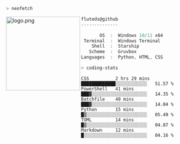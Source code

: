 ```zsh
> neofetch
```

<!--img align="left" src="https://github.com/fluteds.png" alt="logo.png" width="200"/>-->
<img align="left" src="https://external-content.duckduckgo.com/iu/?u=https%3A%2F%2F78.media.tumblr.com%2F975fca5f82161b190efdcaa05ffbd4ec%2Ftumblr_p6q6m9TJF01x3p3jmo1_500.png&f=1&nofb=1" alt="logo.png" width="200"/>

```csharp
fluteds@github
--------------

       OS  :  Windows 10/11 x64
 Terminal  :  Windows Terminal
    Shell  :  Starship
   Scheme  :  Gruvbox
Languages  :  Python, HTML, CSS
```

```zsh
> coding-stats
```

<!--START_SECTION:waka-->

```text
CSS          2 hrs 29 mins   █████████████░░░░░░░░░░░░   51.57 %
PowerShell   41 mins         ███▓░░░░░░░░░░░░░░░░░░░░░   14.35 %
Batchfile    40 mins         ███▓░░░░░░░░░░░░░░░░░░░░░   14.04 %
Python       15 mins         █▒░░░░░░░░░░░░░░░░░░░░░░░   05.49 %
TOML         14 mins         █▒░░░░░░░░░░░░░░░░░░░░░░░   04.87 %
Markdown     12 mins         █░░░░░░░░░░░░░░░░░░░░░░░░   04.16 %
```

<!--END_SECTION:waka-->
